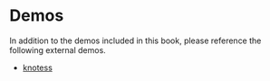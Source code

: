 # Demos

In addition to the demos included in this book, please reference the following
external demos.

-   [knotess](https://prideout.net/knotess/)
